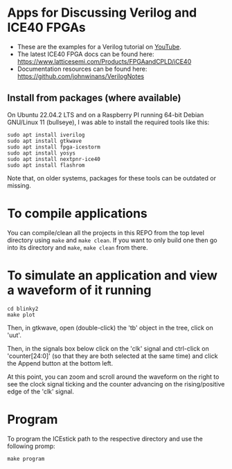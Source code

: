 # Apps for Discussing Verilog and ICE40 FPGAs

- These are the examples for a Verilog tutorial on [YouTube](https://www.youtube.com/playlist?list=PL3by7evD3F52On-ws9pcdQuEL-rYbNNFB).
- The latest ICE40 FPGA docs can be found here: https://www.latticesemi.com/Products/FPGAandCPLD/iCE40
- Documentation resources can be found here: https://github.com/johnwinans/VerilogNotes


## Install from packages (where available)

On Ubuntu 22.04.2 LTS and on a Raspberry PI running 64-bit Debian GNU/Linux 11 (bullseye), I was able to install the required tools like this:

```
sudo apt install iverilog
sudo apt install gtkwave
sudo apt install fpga-icestorm
sudo apt install yosys
sudo apt install nextpnr-ice40
sudo apt install flashrom
```

Note that, on older systems, packages for these tools can be outdated or missing.

# To compile applications

You can compile/clean all the projects in this REPO from the top level directory
using `make` and `make clean`.  If you want to only build one then go into its
directory and `make`, `make clean` from there.

# To simulate an application and view a waveform of it running 

```
cd blinky2
make plot
```

Then, in gtkwave, open (double-click) the 'tb' object in the tree, click on 'uut'. 

Then, in the signals box below click on the 'clk' signal and ctrl-click on 'counter[24:0]'
(so that they are both selected at the same time) and click the Append button at the 
bottom left.  

At this point, you can zoom and scroll around the waveform on the right to see the 
clock signal ticking and the counter advancing on the rising/positive edge of 
the 'clk' signal.

# Program

To program the ICEstick path to the respective directory and use the following promp:

```
make program
```